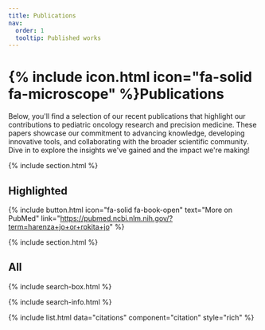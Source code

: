 ```yaml
---
title: Publications
nav:
  order: 1
  tooltip: Published works
---
```


# {% include icon.html icon="fa-solid fa-microscope" %}Publications

Below, you'll find a selection of our recent publications that highlight our contributions to pediatric oncology research and precision medicine. These papers showcase our commitment to advancing knowledge, developing innovative tools, and collaborating with the broader scientific community. Dive in to explore the insights we've gained and the impact we're making!


{% include section.html %}

## Highlighted

{% include button.html icon="fa-solid fa-book-open" text="More on PubMed" link="https://pubmed.ncbi.nlm.nih.gov/?term=harenza+jo+or+rokita+jo" %}

{% include section.html %}

## All

{% include search-box.html %}

{% include search-info.html %}

{% include list.html data="citations" component="citation" style="rich" %}
